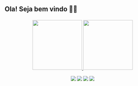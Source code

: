 
## Ola! Seja bem vindo 👋🏼

###

<div align="center">
  <a href="https://github.com/bsmvictor">
  <img height="160rem" width="auto" margin="10px" src="https://github-readme-stats.vercel.app/api?username=bsmvictor&show_icons=true&theme=nightowl&include_all_commits=true&count_private=true"/>
  <img height="160rem"  width="auto" margin="10px" src="https://github-readme-stats.vercel.app/api/top-langs/?username=bsmvictor&layout=compact&langs_count=7&theme=nightowl"/>
</div>
  
 </br>
 <div align="center">
  <a href="https://www.instagram.com/bsmvictor/" target="_blank"><img src="https://img.shields.io/badge/Instagram-E4405F?style=for-the-badge&logo=instagram&logoColor=white" target="_blank"></a>
  <a href="https://www.twitch.tv/victorbvtsm" target="_blank"><img src="https://img.shields.io/badge/Twitch-9146FF?style=for-the-badge&logo=twitch&logoColor=white" target="_blank"></a> 
  <a href = "https://open.spotify.com/user/12145924898?si=f7d8db1f098d4d2c"><img src="https://img.shields.io/badge/Spotify-1ED760?&style=for-the-badge&logo=spotify&logoColor=white" target="_blank"></a>
  <a href="https://www.linkedin.com/in/victorboaventura/" target="_blank"><img src="https://img.shields.io/badge/LinkedIn-0077B5?style=for-the-badge&logo=linkedin&logoColor=white" target="_blank"></a> 
</div>
